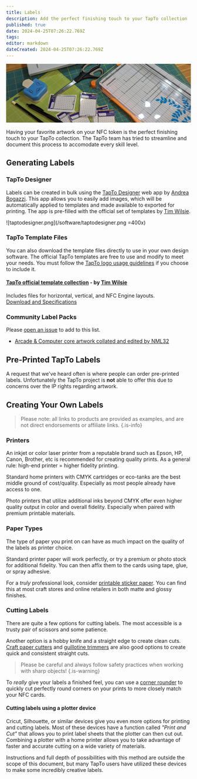 ```yaml
---
title: Labels
description: Add the perfect finishing touch to your TapTo collection
published: true
date: 2024-04-25T07:26:22.769Z
tags: 
editor: markdown
dateCreated: 2024-04-25T07:26:22.769Z
---
```


![labels_header.jpg](/tokens/labels_header.jpg)

Having your favorite artwork on your NFC token is the perfect finishing touch to your TapTo collection. The TapTo team has tried to streamline and document this process to accomodate every skill level.

## Generating Labels

### TapTo Designer
Labels can be created in bulk using the [TapTo Designer](https://tapto-designer.netlify.app/) web app by [Andrea Bogazzi](https://github.com/asturur). This app allows you to easily add images, which will be automatically applied to templates and made available to exported for printing. The app is pre-filled with the official set of templates by [Tim Wilsie](https://twitter.com/timwilsie).

![taptodesigner.png](/software/taptodesigner.png =400x)

### TapTo Template Files
You can also download the template files directly to use in your own design software. The official TapTo templates are free to use and modify to meet your needs. You must follow the [TapTo logo usage guidelines](https://github.com/wizzomafizzo/tapto#license) if you choose to include it.

#### [TapTo official template collection](.//templates.md) - by [Tim Wilsie](https://twitter.com/timwilsie)
Includes files for horizontal, vertical, and NFC Engine layouts.  
[Download and Specifications](.//templates.md)

### Community Label Packs

Please [open an issue](https://github.com/wizzomafizzo/mrext/issues/new) to add to this list.

- [Arcade & Computer core artwork collated and edited by NML32](https://mega.nz/folder/vH5WGSJI#UANuzi-5uG9XBqddPeApmw)

## Pre-Printed TapTo Labels
A request that we've heard often is where people can order pre-printed labels. Unfortunately the TapTo project is **not** able to offer this due to concerns over the IP rights regarding artwork.

## Creating Your Own Labels

> Please note: all links to products are provided as examples, and are not direct endorsements or affiliate links.
{.is-info}

### Printers
An inkjet or color laser printer from a reputable brand such as Epson, HP, Canon, Brother, etc is recommended for creating quality prints. As a general rule: high-end printer = higher fidelity printing.

Standard home printers with CMYK cartridges or eco-tanks are the best middle ground of cost/quality. Especially as most people already have access to one.

Photo printers that utilize additional inks beyond CMYK offer even higher quality output in color and overall fidelity. Especially when paired with premium printable materials.

### Paper Types
The type of paper you print on can have as much impact on the quality of the labels as printer choice.

Standard printer paper will work perfectly, or try a premium or photo stock for additional fidelity. You can then affix them to the cards using tape, glue, or spray adhesive.

For a *truly* professional look, consider [printable sticker paper](https://www.amazon.com/HTVRONT-Printable-Vinyl-Sticker-Paper/dp/B09YCFRT37). You can find this at most craft stores and online retailers in both matte and glossy finishes.

### Cutting Labels
There are quite a few options for cutting labels. The most accessible is a trusty pair of scissors and some patience.

Another option is a hobby knife and a straight edge to create clean cuts. [Craft paper cutters](https://www.amazon.com/Fiskars-152490-1004-SureCut-Deluxe-Trimmer/dp/B0038F1A0S) and [guillotine trimmers](https://www.amazon.com/Swingline-Trimmer-Guillotine-Capacity-ClassicCut/dp/B016LDV41S) are also good options to create quick and consistent straight cuts.

> Please be careful and always follow safety practices when working with sharp objects!
{.is-warning}

To *really* give your labels a finished feel, you can use a [corner rounder](https://www.amazon.com/%EF%BC%8CEnvelope-Puncher%EF%BC%8C-Laminate-Projects-Scrapbooking/dp/B08VHGLBPT) to quickly cut perfectly round corners on your prints to more closely match your NFC cards.

#### Cutting labels using a plotter device
Cricut, Silhouette, or similar devices give you even more options for printing and cutting labels. Most of these devices have a function called *"Print and Cut"* that allows you to print label sheets that the plotter can then cut out. Combining a plotter with a home printer allows you to take advantage of faster and accurate cutting on a wide variety of materials.

Instructions and full depth of possibilities with this method are outside the scope of this document, but many TapTo users have utilized these devices to make some incredibly creative labels.